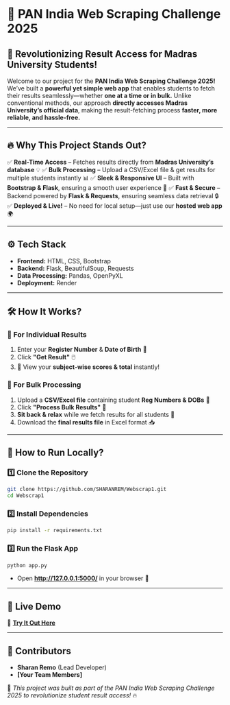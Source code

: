 # 🎃 PAN India Web Scraping Challenge 2025

## 🚀 **Revolutionizing Result Access for Madras University Students!**

Welcome to our project for the **PAN India Web Scraping Challenge 2025!** We’ve built a **powerful yet simple web app** that enables students to fetch their results seamlessly—whether **one at a time or in bulk.** Unlike conventional methods, our approach **directly accesses Madras University’s official data**, making the result-fetching process **faster, more reliable, and hassle-free.**

---
## 🔥 **Why This Project Stands Out?**
✅ **Real-Time Access** – Fetches results directly from **Madras University’s database** 💡
✅ **Bulk Processing** – Upload a CSV/Excel file & get results for multiple students instantly 📊
✅ **Sleek & Responsive UI** – Built with **Bootstrap & Flask**, ensuring a smooth user experience 🎨
✅ **Fast & Secure** – Backend powered by **Flask & Requests**, ensuring seamless data retrieval 🔒
✅ **Deployed & Live!** – No need for local setup—just use our **hosted web app** 🌍

---
## ⚙️ **Tech Stack**
- **Frontend:** HTML, CSS, Bootstrap
- **Backend:** Flask, BeautifulSoup, Requests
- **Data Processing:** Pandas, OpenPyXL
- **Deployment:** Render

---
## 🛠️ **How It Works?**
### **📌 For Individual Results**
1. Enter your **Register Number** & **Date of Birth** 📅
2. Click **"Get Result"** 🖱️
3. 🎉 View your **subject-wise scores & total** instantly!

### **📌 For Bulk Processing**
1. Upload a **CSV/Excel file** containing student **Reg Numbers & DOBs** 📂
2. Click **"Process Bulk Results"** 🔄
3. **Sit back & relax** while we fetch results for all students 👀
4. Download the **final results file** in Excel format 📥

---
## 📍 **How to Run Locally?**
### **1️⃣ Clone the Repository**
```sh
git clone https://github.com/SHARANREM/Webscrap1.git
cd Webscrap1
```
### **2️⃣ Install Dependencies**
```sh
pip install -r requirements.txt
```
### **3️⃣ Run the Flask App**
```sh
python app.py
```
- Open **http://127.0.0.1:5000/** in your browser 🎯

---
## 🎯 **Live Demo**
🚀 **[Try It Out Here](https://webscrap1.onrender.com)**

---
## 🤝 **Contributors**
- **Sharan Remo** (Lead Developer)
- **[Your Team Members]**

🌟 *This project was built as part of the PAN India Web Scraping Challenge 2025 to revolutionize student result access!* 🔥

